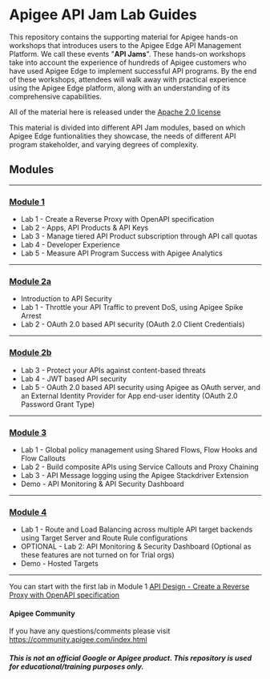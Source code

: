 # Apigee API Jam Lab Guides

This repository contains the supporting material for Apigee hands-on workshops that introduces users to the Apigee Edge API Management Platform. We call these events "**API Jams**".
These hands-on workshops take into account the experience of hundreds of Apigee customers who have used Apigee Edge to implement successful API programs. By the end of these workshops, attendees will walk away with practical experience using the Apigee Edge platform, along with an understanding of its comprehensive capabilities.

All of the material here is released under the [Apache 2.0 license](./LICENSE.md)

This material is divided into different API Jam modules, based on which Apigee Edge funtionalities they showcase, the needs of different API program stakeholder, and varying degrees of complexity.

## Modules
** **

### [Module 1](./Module-1) 
* Lab 1 - Create a Reverse Proxy with OpenAPI specification
* Lab 2 - Apps, API Products & API Keys
* Lab 3 - Manage tiered API Product subscription through API call quotas
* Lab 4 - Developer Experience
* Lab 5 - Measure API Program Success with Apigee Analytics

** **

### [Module 2a](./Module-2a) 
* Introduction to API Security
* Lab 1 - Throttle your API Traffic to prevent DoS, using Apigee Spike Arrest
* Lab 2 - OAuth 2.0 based API security (OAuth 2.0 Client Credentials)

** **

### [Module 2b](./Module-2b) 
* Lab 3 - Protect your APIs against content-based threats
* Lab 4 - JWT based API security
* Lab 5 - OAuth 2.0 based API security using Apigee as OAuth server, and an External Identity Provider for App end-user identity (OAuth 2.0 Password Grant Type)

** **

### [Module 3](./Module-3) 
* Lab 1 - Global policy management using Shared Flows, Flow Hooks and Flow Callouts
* Lab 2 - Build composite APIs using Service Callouts and Proxy Chaining
* Lab 3 - API Message logging using the Apigee Stackdriver Extension
* Demo - API Monitoring & API Security Dashboard

** **

### [Module 4](./Module-4) 
* Lab 1 - Route and Load Balancing across multiple API target backends using Target Server and Route Rule configurations
* OPTIONAL - Lab 2: API Monitoring & Security Dashboard (Optional as these features are not turned on for Trial orgs)
* Demo - Hosted Targets

** **

You can start with the first lab in Module 1 [API Design - Create a Reverse Proxy with OpenAPI specification](https://github.com/aliceinapiland/apijam/tree/master/Module-1/Labs/Lab%201)

#### Apigee Community 
If you have any questions/comments please visit https://community.apigee.com/index.html

##### This is not an official Google or Apigee product. This repository is used for educational/training purposes only.

